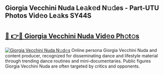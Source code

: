 ## Giorgia Vecchini Nuda Le𝚊k𝚎d N𝚞𝚍es - Part-UTU Photos Vid𝚎o Le𝚊ks SY44S

# <h2><a href="http://fbfrbh.evod.top/?m=Giorgia+Vecchini+Nuda">🔗 👉🔴 Giorgia Vecchini Nuda Vid𝚎o Ph𝚘t𝚘s</a></h2>

[![Giorgia Vecchini Nuda N𝚞d𝚎s](https://i.imgur.com/8V9OHl7.gif)](http://fbfrbh.evod.top/?m=Giorgia+Vecchini+Nuda)
Online persona Giorgia Vecchini Nuda and content producer, recognized for disseminating dance and lifestyle material through trending dance routines and mini-documentaries. Public figures Giorgia Vecchini Nuda are often targeted by critics and opponents. 
